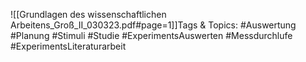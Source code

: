 
![[Grundlagen des wissenschaftlichen Arbeitens_Groß_II_030323.pdf#page=1]]Tags & Topics:
   #Auswertung
   #Planung
   #Stimuli
   #Studie
   #ExperimentsAuswerten
   #Messdurchlufe
   #ExperimentsLiteraturarbeit